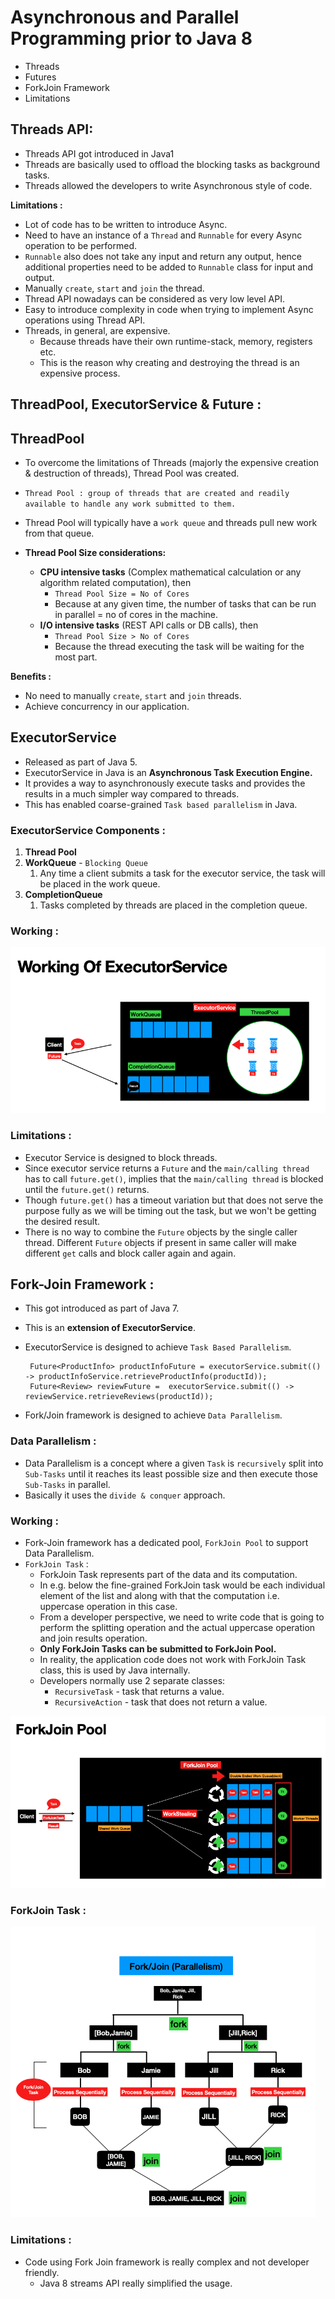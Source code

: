 # Asynchronous and Parallel Programming prior to Java 8

- Threads
- Futures
- ForkJoin Framework
- Limitations


## Threads API:

- Threads API got introduced in Java1
- Threads are basically used to offload the blocking tasks as background tasks.
- Threads allowed the developers to write Asynchronous style of code.

**Limitations :**

- Lot of code has to be written to introduce Async.
- Need to have an instance of a ```Thread``` and ```Runnable``` for every Async operation to be performed.
- ```Runnable``` also does not take any input and return any output, hence additional properties need to be added to ```Runnable``` class for input and output.
- Manually ```create```, ```start``` and ```join``` the thread.
- Thread API nowadays can be considered as very low level API.
- Easy to introduce complexity in code when trying to implement Async operations using Thread API.
- Threads, in general, are expensive.
    - Because threads have their own runtime-stack, memory, registers etc.
    - This is the reason why creating and destroying the thread is an expensive process.

## ThreadPool, ExecutorService & Future :

## ThreadPool

- To overcome the limitations of Threads (majorly the expensive creation & destruction of threads), Thread Pool was created.
- ```Thread Pool : group of threads that are created and readily available to handle any work submitted to them.```
- Thread Pool will typically have a ```work queue``` and threads pull new work from that queue.


- **Thread Pool Size considerations:**
  - **CPU intensive tasks** (Complex mathematical calculation or any algorithm related computation), then
    - ```Thread Pool Size = No of Cores```
    - Because at any given time, the number of tasks that can be run in parallel = no of cores in the machine.
  - **I/O intensive tasks** (REST API calls or DB calls), then
    - ```Thread Pool Size > No of Cores```
    - Because the thread executing the task will be waiting for the most part.

**Benefits :**

- No need to manually ```create```, ```start``` and ```join``` threads.
- Achieve concurrency in our application.


## ExecutorService

- Released as part of Java 5.
- ExecutorService in Java is an **Asynchronous Task Execution Engine.**
- It provides a way to asynchronously execute tasks and provides the results in a much simpler way compared to threads.
- This has enabled coarse-grained ```Task based parallelism``` in Java.

### ExecutorService Components :
1. **Thread Pool**
2. **WorkQueue** - ```Blocking Queue```
   1. Any time a client submits a task for the executor service, the task will be placed in the work queue.
3. **CompletionQueue**
   1. Tasks completed by threads are placed in the completion queue.

### Working :
![Image1](https://github.com/Mnyu/parallel-asynchronous-using-java/blob/practice/notes/images/executor-service-work.png)


### Limitations :
- Executor Service is designed to block threads.
- Since executor service returns a ```Future``` and the ```main/calling thread``` has to call ```future.get()```, implies that the ```main/calling thread``` is blocked until the ```future.get()``` returns.
- Though ```future.get()``` has a timeout variation but that does not serve the purpose fully as we will be timing out the task, but we won't be getting the desired result.
- There is no way to combine the ```Future``` objects by the single caller thread. Different ```Future``` objects if present in same caller will make different ```get``` calls and block caller again and again.



## Fork-Join Framework :

 - This got introduced as part of Java 7.
 - This is an **extension of ExecutorService**.
 - ExecutorService is designed to achieve ```Task Based Parallelism```.

        Future<ProductInfo> productInfoFuture = executorService.submit(() -> productInfoService.retrieveProductInfo(productId));
        Future<Review> reviewFuture =  executorService.submit(() -> reviewService.retrieveReviews(productId)); 
 
- Fork/Join framework is designed to achieve ```Data Parallelism```.
 
### Data Parallelism :

- Data Parallelism is a concept where a given ```Task``` is ```recursively``` split into ```Sub-Tasks``` until it reaches its least possible size and then execute those ```Sub-Tasks``` in parallel.
- Basically it uses the ```divide & conquer``` approach.

### Working :

- Fork-Join framework has a dedicated pool, ```ForkJoin Pool``` to support Data Parallelism.
- ```ForkJoin Task``` :
  - ForkJoin Task represents part of the data and its computation.
  - In e.g. below the fine-grained ForkJoin task would be each individual element of the list and along with that the computation i.e. uppercase operation in this case.
  - From a developer perspective, we need to write code that is going to perform the splitting operation and the actual uppercase operation and join results operation.
  - **Only ForkJoin Tasks can be submitted to ForkJoin Pool.**
  - In reality, the application code does not work with ForkJoin Task class, this is used by Java internally.
  - Developers normally use 2 separate classes:
    - ```RecursiveTask``` - task that returns a value.
    - ```RecursiveAction``` - task that does not return a value.

![Image2](https://github.com/Mnyu/parallel-asynchronous-using-java/blob/practice/notes/images/fork-join-pool.png)


### ForkJoin Task :
![Image3](https://github.com/Mnyu/parallel-asynchronous-using-java/blob/practice/notes/images/fork-join-task.png)


### Limitations :

- Code using Fork Join framework is really complex and not developer friendly.
  - Java 8 streams API really simplified the usage.